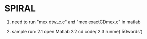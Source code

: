 # SPIRAL
1. need to run "mex dtw_c.c" and "mex exactCDmex.c" in matlab

2. sample run:
	2.1 open Matlab
	2.2 cd code/
	2.3 runme('50words')


